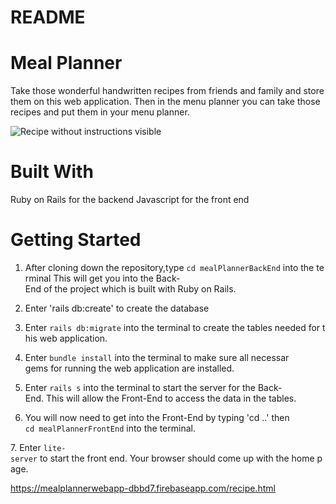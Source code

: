# README

<h1>Meal Planner</h1>

Take those wonderful handwritten recipes from friends and family and store them on this web application. Then in the menu planner you can take those recipes and put them in your menu planner. 


![Recipe without instructions visible](Recipes-without-instructions-showing.png)

<h1>Built With </h1>
Ruby on Rails for the backend
Javascript for the front end


<h1>Getting Started</h1>

1. After cloning down the repository,type `cd mealPlannerBackEnd` into the terminal This will get you into the Back-End of the project which is built with Ruby on Rails.

2. Enter 'rails db:create' to create the database

3. Enter `rails db:migrate` into the terminal to create the tables needed for this web application. 

4.  Enter `bundle install` into the terminal to make sure all necessar gems for running the web application are installed.

5. Enter `rails s` into the terminal to start the server for the Back-End. This will allow the Front-End to access the data in the tables. 

6. You will now need to get into the Front-End by typing 'cd ..' then `cd mealPlannerFrontEnd` into the terminal.  

7. Enter `lite-server` to start the front end. Your browser should come up with the home page. 


https://mealplannerwebapp-dbbd7.firebaseapp.com/recipe.html